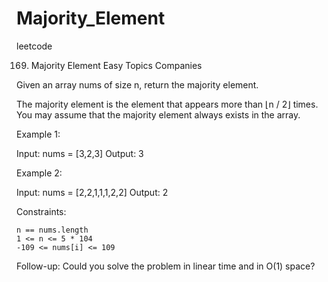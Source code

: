 # Majority_Element
leetcode

169. Majority Element
Easy
Topics
Companies

Given an array nums of size n, return the majority element.

The majority element is the element that appears more than ⌊n / 2⌋ times. You may assume that the majority element always exists in the array.

 

Example 1:

Input: nums = [3,2,3]
Output: 3

Example 2:

Input: nums = [2,2,1,1,1,2,2]
Output: 2

 

Constraints:

    n == nums.length
    1 <= n <= 5 * 104
    -109 <= nums[i] <= 109

 
Follow-up: Could you solve the problem in linear time and in O(1) space?
